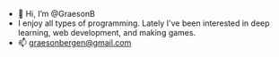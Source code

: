 - 👋 Hi, I’m @GraesonB
- I enjoy all types of programming. Lately I've been interested in deep learning, web development, and making games.
- 📫 graesonbergen@gmail.com
